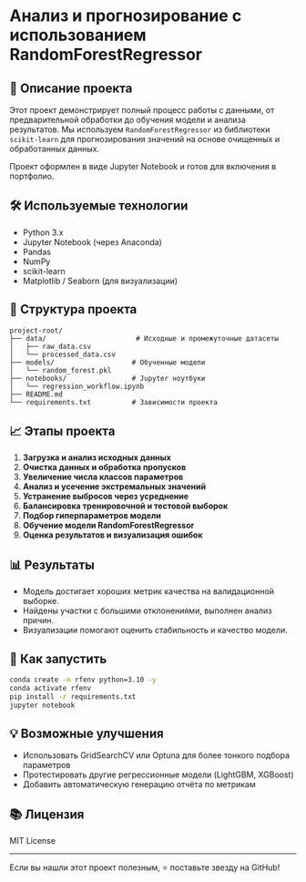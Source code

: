 # Анализ и прогнозирование с использованием RandomForestRegressor

## 📌 Описание проекта

Этот проект демонстрирует полный процесс работы с данными, от предварительной обработки до обучения модели и анализа результатов. Мы используем `RandomForestRegressor` из библиотеки `scikit-learn` для прогнозирования значений на основе очищенных и обработанных данных.

Проект оформлен в виде Jupyter Notebook и готов для включения в портфолио.

## 🛠️ Используемые технологии

* Python 3.x
* Jupyter Notebook (через Anaconda)
* Pandas
* NumPy
* scikit-learn
* Matplotlib / Seaborn (для визуализации)

## 📁 Структура проекта

```
project-root/
├── data/                      # Исходные и промежуточные датасеты
│   ├── raw_data.csv
│   └── processed_data.csv
├── models/                   # Обученные модели
│   └── random_forest.pkl
├── notebooks/                # Jupyter ноутбуки
│   └── regression_workflow.ipynb
├── README.md
└── requirements.txt          # Зависимости проекта
```

## 📈 Этапы проекта

1. **Загрузка и анализ исходных данных**
2. **Очистка данных и обработка пропусков**
3. **Увеличение числа классов параметров**
4. **Анализ и усечение экстремальных значений**
5. **Устранение выбросов через усреднение**
6. **Балансировка тренировочной и тестовой выборок**
7. **Подбор гиперпараметров модели**
8. **Обучение модели RandomForestRegressor**
9. **Оценка результатов и визуализация ошибок**

## 📊 Результаты

* Модель достигает хороших метрик качества на валидационной выборке.
* Найдены участки с большими отклонениями, выполнен анализ причин.
* Визуализации помогают оценить стабильность и качество модели.

## 🚀 Как запустить

```bash
conda create -n rfenv python=3.10 -y
conda activate rfenv
pip install -r requirements.txt
jupyter notebook
```

## 💡 Возможные улучшения

* Использовать GridSearchCV или Optuna для более тонкого подбора параметров
* Протестировать другие регрессионные модели (LightGBM, XGBoost)
* Добавить автоматическую генерацию отчёта по метрикам

## 📚 Лицензия

MIT License

---

Если вы нашли этот проект полезным, ⭐️ поставьте звезду на GitHub!
